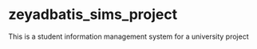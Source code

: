 # zeyadbatis_sims_project
This is a student information management system for a university project 
